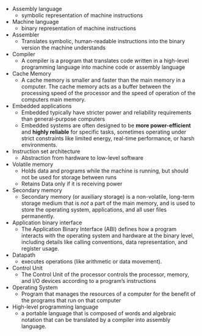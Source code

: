 - Assembly language
	- symbolic representation of machine instructions
- Machine language
	- binary representation of machine instructions
- Assembler
	- Translates symbolic, human-readable instructions into the binary version the machine understands
- Compiler
	- A compiler is a program that translates code written in a high-level programming language into machine code or assembly language
- Cache Memory
	- A cache memory is smaller and faster than the main memory in a computer. The cache memory acts as a buffer between the processing speed of the processor and the speed of operation of the computers main memory.
- Embedded applications 
	- Embedded typically have stricter power and reliability requirements than general-purpose computers
	- Embedded systems are often designed to be **more power-efficient** and **highly reliable** for specific tasks, sometimes operating under strict constraints like limited energy, real-time performance, or harsh environments.
- Instruction set architecture 
	- Abstraction from hardware to low-level software
- Volatile memory
	- Holds data and programs while the machine is running,  but should not be used for storage between runs
	- Retains Data only if it is receiving power
- Secondary memory
	- Secondary memory (or auxiliary storage) is a non-volatile, long-term storage medium that is _not_ a part of the main memory, and is used to store the operating system, applications, and all user files permanently.
- Application binary interface
	- The Application Binary Interface (ABI) defines how a program interacts with the operating system and hardware at the binary level, including details like calling conventions, data representation, and register usage.
- Datapath
	- executes operations (like arithmetic or data movement).
- Control Unit 
	- The Control Unit of the processor controls the processor, memory, and I/O devices according to a program’s instructions
- Operating System
	- Program that manages the resources of a computer for the benefit of the programs that run on that computer
- High-level programming language
	- a portable language that is composed of words and algebraic notation that can be translated by a compiler into assembly language.
